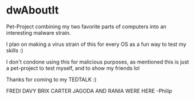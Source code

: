 # dwAboutIt
Pet-Project combining my two favorite parts of computers into an interesting malware strain. 

I plan on making a virus strain of this for every OS as a fun way to test my skills :)

I don't condone using this for malicious purposes, as mentioned this is just a pet-project to test myself, and to show my friends lol

Thanks for coming to my TEDTALK :)











FREDI DAVY BRIX CARTER JAGODA AND RANIA WERE HERE
-Philip
